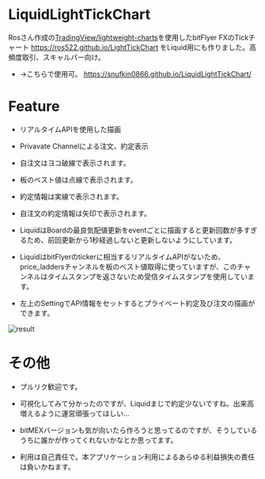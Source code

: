 # LiquidLightTickChart

 Rosさん作成の[TradingView/lightweight-charts](https://github.com/tradingview/lightweight-charts)を使用したbitFlyer FXのTickチャート
https://ros522.github.io/LightTickChart
をLiquid用にも作りました。高頻度取引、スキャルパー向け。

- →こちらで使用可。
https://snufkin0866.github.io/LiquidLightTickChart/

# Feature

 - リアルタイムAPIを使用した描画
 - Privavate Channelによる注文、約定表示

 - 自注文はヨコ破線で表示されます。
 - 板のベスト値は点線で表示されます。
 - 約定情報は実線で表示されます。
 - 自注文の約定情報は矢印で表示されます。
 - LiquidはBoardの最良気配値更新をeventごとに描画すると更新回数が多すぎるため、前回更新から1秒経過しないと更新しないようにしています。
 - LiquidはbitFlyerのtickerに相当するリアルタイムAPIがないため、price_laddersチャンネルを板のベスト値取得に使っていますが、このチャンネルはタイムスタンプを返さないため受信タイムスタンプを使用しています。
 - 左上のSettingでAPI情報をセットするとプライベート約定及び注文の描画ができます。
 
 ![result](https://github.com/Snufkin0866/LiquidLightTickChart/blob/master/index.html-Google-Chrome-2019-12-16-01-44-32.gif)

# その他
 - プルリク歓迎です。
 - 可視化してみて分かったのですが、Liquidまじで約定少ないですね。出来高増えるように運営頑張ってほしい... 

 - bitMEXバージョンも気が向いたら作ろうと思ってるのですが、そうしているうちに誰かが作ってくれないかなとか思ってます。
 
 - 利用は自己責任で。本アプリケーション利用によるあらゆる利益損失の責任は負いかねます。 
